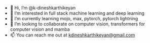 - 👋 Hi, I’m @k-dineshkarthikeyan
- 👀 I’m interested in full stack machine learning and deep learning 
- 🌱 I’m currently learning mojo, max, pytorch, pytorch lightning
- 💞️ I’m looking to collaborate on computer vision, transformers for computer vision and mamba 
- 📫 You can reach me out at kdineshkarthikeyan@gmail.com

<!---
k-dineshkarthikeyan/k-dineshkarthikeyan is a ✨ special ✨ repository because its `README.md` (this file) appears on your GitHub profile.
You can click the Preview link to take a look at your changes.
--->
